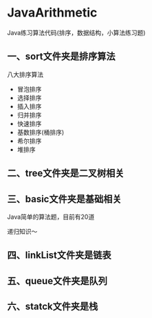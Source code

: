 # JavaArithmetic

Java练习算法代码(排序，数据结构，小算法练习题)


## 一、sort文件夹是排序算法

八大排序算法

- 冒泡排序
- 选择排序
- 插入排序
- 归并排序
- 快速排序
- 基数排序(桶排序)
- 希尔排序
- 堆排序

## 二、tree文件夹是二叉树相关

## 三、basic文件夹是基础相关

Java简单的算法题，目前有20道

递归知识～

## 四、linkList文件夹是链表

## 五、queue文件夹是队列

## 六、statck文件夹是栈
